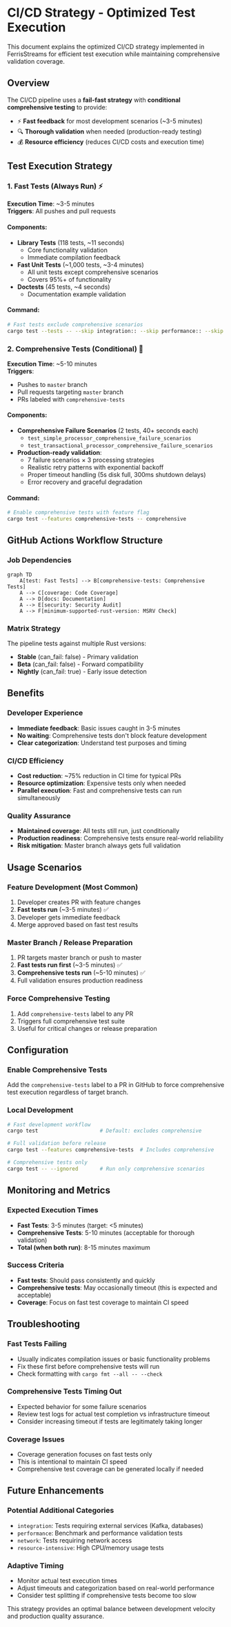 # CI/CD Strategy - Optimized Test Execution

This document explains the optimized CI/CD strategy implemented in FerrisStreams for efficient test execution while maintaining comprehensive validation coverage.

## Overview

The CI/CD pipeline uses a **fail-fast strategy** with **conditional comprehensive testing** to provide:
- ⚡ **Fast feedback** for most development scenarios (~3-5 minutes)
- 🔍 **Thorough validation** when needed (production-ready testing)
- 💰 **Resource efficiency** (reduces CI/CD costs and execution time)

## Test Execution Strategy

### 1. Fast Tests (Always Run) ⚡
**Execution Time**: ~3-5 minutes  
**Triggers**: All pushes and pull requests

#### Components:
- **Library Tests** (118 tests, ~11 seconds)
  - Core functionality validation
  - Immediate compilation feedback
- **Fast Unit Tests** (~1,000 tests, ~3-4 minutes)
  - All unit tests except comprehensive scenarios
  - Covers 95%+ of functionality
- **Doctests** (45 tests, ~4 seconds)  
  - Documentation example validation

#### Command:
```bash
# Fast tests exclude comprehensive scenarios
cargo test --tests -- --skip integration:: --skip performance:: --skip comprehensive
```

### 2. Comprehensive Tests (Conditional) 🧪
**Execution Time**: ~5-10 minutes  
**Triggers**: 
- Pushes to `master` branch
- Pull requests targeting `master` branch
- PRs labeled with `comprehensive-tests`

#### Components:
- **Comprehensive Failure Scenarios** (2 tests, 40+ seconds each)
  - `test_simple_processor_comprehensive_failure_scenarios`
  - `test_transactional_processor_comprehensive_failure_scenarios`
- **Production-ready validation**:
  - 7 failure scenarios × 3 processing strategies
  - Realistic retry patterns with exponential backoff
  - Proper timeout handling (5s disk full, 300ms shutdown delays)
  - Error recovery and graceful degradation

#### Command:
```bash
# Enable comprehensive tests with feature flag
cargo test --features comprehensive-tests -- comprehensive
```

## GitHub Actions Workflow Structure

### Job Dependencies
```mermaid
graph TD
    A[test: Fast Tests] --> B[comprehensive-tests: Comprehensive Tests]
    A --> C[coverage: Code Coverage]
    A --> D[docs: Documentation]
    A --> E[security: Security Audit]
    A --> F[minimum-supported-rust-version: MSRV Check]
```

### Matrix Strategy
The pipeline tests against multiple Rust versions:
- **Stable** (can_fail: false) - Primary validation
- **Beta** (can_fail: false) - Forward compatibility  
- **Nightly** (can_fail: true) - Early issue detection

## Benefits

### Developer Experience
- **Immediate feedback**: Basic issues caught in 3-5 minutes
- **No waiting**: Comprehensive tests don't block feature development
- **Clear categorization**: Understand test purposes and timing

### CI/CD Efficiency
- **Cost reduction**: ~75% reduction in CI time for typical PRs
- **Resource optimization**: Expensive tests only when needed
- **Parallel execution**: Fast and comprehensive tests can run simultaneously

### Quality Assurance
- **Maintained coverage**: All tests still run, just conditionally
- **Production readiness**: Comprehensive tests ensure real-world reliability
- **Risk mitigation**: Master branch always gets full validation

## Usage Scenarios

### Feature Development (Most Common)
1. Developer creates PR with feature changes
2. **Fast tests run** (~3-5 minutes) ✅
3. Developer gets immediate feedback
4. Merge approved based on fast test results

### Master Branch / Release Preparation
1. PR targets master branch or push to master
2. **Fast tests run first** (~3-5 minutes) ✅  
3. **Comprehensive tests run** (~5-10 minutes) ✅
4. Full validation ensures production readiness

### Force Comprehensive Testing
1. Add `comprehensive-tests` label to any PR
2. Triggers full comprehensive test suite
3. Useful for critical changes or release preparation

## Configuration

### Enable Comprehensive Tests
Add the `comprehensive-tests` label to a PR in GitHub to force comprehensive test execution regardless of target branch.

### Local Development
```bash
# Fast development workflow
cargo test                    # Default: excludes comprehensive

# Full validation before release
cargo test --features comprehensive-tests  # Includes comprehensive

# Comprehensive tests only
cargo test -- --ignored       # Run only comprehensive scenarios
```

## Monitoring and Metrics

### Expected Execution Times
- **Fast Tests**: 3-5 minutes (target: <5 minutes)
- **Comprehensive Tests**: 5-10 minutes (acceptable for thorough validation)
- **Total (when both run)**: 8-15 minutes maximum

### Success Criteria
- **Fast tests**: Should pass consistently and quickly
- **Comprehensive tests**: May occasionally timeout (this is expected and acceptable)
- **Coverage**: Focus on fast test coverage to maintain CI speed

## Troubleshooting

### Fast Tests Failing
- Usually indicates compilation issues or basic functionality problems
- Fix these first before comprehensive tests will run
- Check formatting with `cargo fmt --all -- --check`

### Comprehensive Tests Timing Out
- Expected behavior for some failure scenarios
- Review test logs for actual test completion vs infrastructure timeout
- Consider increasing timeout if tests are legitimately taking longer

### Coverage Issues
- Coverage generation focuses on fast tests only
- This is intentional to maintain CI speed
- Comprehensive test coverage can be generated locally if needed

## Future Enhancements

### Potential Additional Categories
- `integration`: Tests requiring external services (Kafka, databases)
- `performance`: Benchmark and performance validation tests
- `network`: Tests requiring network access
- `resource-intensive`: High CPU/memory usage tests

### Adaptive Timing
- Monitor actual test execution times
- Adjust timeouts and categorization based on real-world performance
- Consider test splitting if comprehensive tests become too slow

This strategy provides an optimal balance between development velocity and production quality assurance.